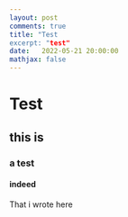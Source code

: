 ```yaml
---
layout: post
comments: true
title: "Test
excerpt: "test"
date:   2022-05-21 20:00:00
mathjax: false
---
```


<style>
.post-header h1 {
    font-size: 35px;
}
.post pre,
.post code {
    background-color: #fcfcfc;
    font-size: 13px; /* make code smaller for this post... */
}
</style>


# Test

## this is 

### a test

#### indeed

That i wrote here